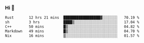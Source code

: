 ### Hi 👋

<!--START_SECTION:waka-->

```txt
Rust       12 hrs 21 mins  █████████████████▓░░░░░░░   70.19 %
sh         3 hrs           ████▒░░░░░░░░░░░░░░░░░░░░   17.04 %
C++        50 mins         █▒░░░░░░░░░░░░░░░░░░░░░░░   04.82 %
Markdown   49 mins         █▒░░░░░░░░░░░░░░░░░░░░░░░   04.70 %
Nix        16 mins         ▒░░░░░░░░░░░░░░░░░░░░░░░░   01.57 %
```

<!--END_SECTION:waka-->
